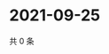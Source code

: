 # 2021-09-25

共 0 条

<!-- BEGIN WEIBO -->
<!-- 最后更新时间 Sat Sep 25 2021 05:11:44 GMT+0800 (China Standard Time) -->

<!-- END WEIBO -->
